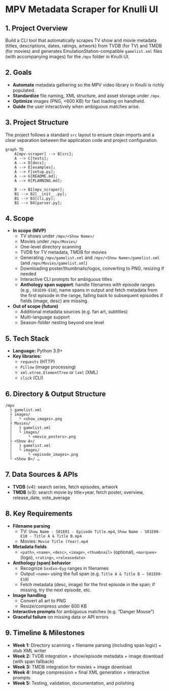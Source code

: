 # MPV Metadata Scraper for Knulli UI

## 1. Project Overview
Build a CLI tool that automatically scrapes TV show and movie metadata (titles, descriptions, dates, ratings, artwork) from TVDB (for TV) and TMDB (for movies) and generates EmulationStation-compatible `gamelist.xml` files (with accompanying images) for the `/mpv` folder in Knulli UI.

## 2. Goals
- **Automate** metadata gathering so the MPV video library in Knulli is richly populated.
- **Standardize** file naming, XML structure, and asset storage under `/mpv`.
- **Optimize** images (PNG, <600 KB) for fast loading on handheld.
- **Guide** the user interactively when ambiguous matches arise.

## 3. Project Structure
The project follows a standard `src` layout to ensure clean imports and a clear separation between the application code and project configuration.

```mermaid
graph TD
    A[mpv-scraper] --> B[src];
    A --> C[tests];
    A --> D[docs];
    A --> E[examples];
    A --> F[setup.py];
    A --> G[README.md];
    A --> H[PLANNING.md];

    B --> B1[mpv_scraper];
    B1 --> B2[__init__.py];
    B1 --> B3[cli.py];
    B1 --> B4[parser.py];
```

## 4. Scope
- **In scope (MVP)**
  - TV shows under `/mpv/<Show Name>/`
  - Movies under `/mpv/Movies/`
  - One-level directory scanning
  - TVDB for TV metadata, TMDB for movies
  - Generating `/mpv/gamelist.xml` and `/mpv/<Show Name>/gamelist.xml` (and `/mpv/Movies/gamelist.xml`)
  - Downloading poster/thumbnails/logos, converting to PNG, resizing if needed
  - Interactive CLI prompts for ambiguous titles
  - **Anthology span support**: handle filenames with episode ranges (e.g., `S01E09-E10`), name spans in output and fetch metadata from the first episode in the range, falling back to subsequent episodes if fields (image, desc) are missing.
- **Out of scope (future)**
  - Additional metadata sources (e.g. fan art, subtitles)
  - Multi-language support
  - Season-folder nesting beyond one level

## 5. Tech Stack
- **Language:** Python 3.9+
- **Key libraries:**
  - `requests` (HTTP)
  - `Pillow` (image processing)
  - `xml.etree.ElementTree` or `lxml` (XML)
  - `click` (CLI)

## 6. Directory & Output Structure
```text
/mpv
  ├ gamelist.xml
  ├ images/
  │   └ <show_images>.png
  ├ Movies/
  │   ├ gamelist.xml
  │   └ images/
  │       └ <movie_posters>.png
  ├ <Show A>/
  │   ├ gamelist.xml
  │   └ images/
  │       └ <episode_images>.png
  └ <Show B>/ …
```

## 7. Data Sources & APIs
- **TVDB** (v4): search series, fetch episodes, artwork
- **TMDB** (v3): search movie by title+year, fetch poster, overview, release_date, vote_average

## 8. Key Requirements
- **Filename parsing**
  - TV: `Show Name - S01E01 - Episode Title.mp4`, `Show Name - S01E09-E10 - Title A & Title B.mp4`
  - Movies: `Movie Title (Year).mp4`
- **Metadata fields**
  - `<path>`, `<name>`, `<desc>`, `<image>`, `<thumbnail>` (optional), `<marquee>` (logo), `<rating>`, `<releasedate>`
- **Anthology (span) behavior**
  - Recognize `SxxExx–Eyy` ranges in filenames
  - Output `<name>` using the full span (e.g. `Title A & Title B – S01E09-E10`)
  - Fetch metadata (desc, image) for the first episode in the span; if missing, try the next episode, etc.
- **Image handling**
  - Convert all art to PNG
  - Resize/compress under 600 KB
- **Interactive prompts** for ambiguous matches (e.g. “Danger Mouse”)
- **Graceful failure** on missing data or API errors

## 9. Timeline & Milestones
- **Week 1:** Directory scanning + filename parsing (including span logic) + stub XML writer
- **Week 2:** TVDB integration + show/episode metadata + image download (with span fallback)
- **Week 3:** TMDB integration for movies + image download
- **Week 4:** Image compression + final XML generation + interactive prompts
- **Week 5:** Testing, validation, documentation, and polishing
